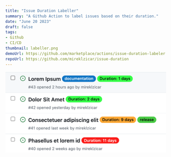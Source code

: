 ```yaml
---
title: "Issue Duration Labeller"
summary: "A Github Action to label issues based on their duration."
date: "June 20 2023"
draft: false
tags:
- Github
- CI/CD
thumbnail: labeller.png
demoUrl: https://github.com/marketplace/actions/issue-duration-labeler
repoUrl: https://github.com/mireklzicar/issue-duration
---
```

![img](labeller.png)

